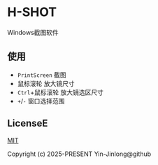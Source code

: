 # H-SHOT

Windows截图软件

## 使用

- `PrintScreen` 截图
- 鼠标滚轮 放大镜尺寸
- `Ctrl`+鼠标滚轮 放大镜选区尺寸
- `+`/`-` 窗口选择范围

## LicenseE

[MIT](LICENSE)

Copyright (c) 2025-PRESENT Yin-Jinlong@github
